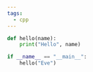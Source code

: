 ```yaml
---
tags:
  - cpp
---
```



```python
def hello(name):
	print("Hello", name)

if __name__ == "__main__":
	hello("Eve")
```
